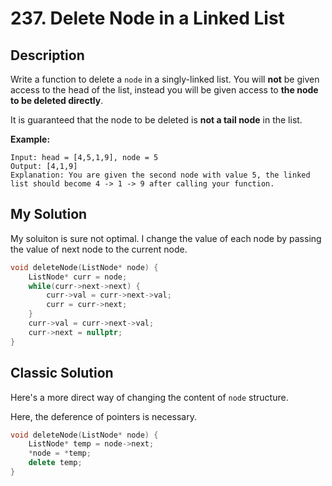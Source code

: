 # 237. Delete Node in a Linked List

## Description
Write a function to delete a `node` in a singly-linked list. You will **not** be given access to the head of the list, instead you will be given access to **the node to be deleted directly**.

It is guaranteed that the node to be deleted is **not a tail node** in the list.

**Example:**
```
Input: head = [4,5,1,9], node = 5
Output: [4,1,9]
Explanation: You are given the second node with value 5, the linked list should become 4 -> 1 -> 9 after calling your function.
```

## My Solution
My soluiton is sure not optimal. I change the value of each node by passing the value of next node to the current node.

```C++
void deleteNode(ListNode* node) {
    ListNode* curr = node;
    while(curr->next->next) {
        curr->val = curr->next->val;
        curr = curr->next;
    }
    curr->val = curr->next->val;
    curr->next = nullptr;
}
```


## Classic Solution
Here's a more direct way of changing the content of `node` structure.

Here, the deference of pointers is necessary.

```C++
void deleteNode(ListNode* node) {
    ListNode* temp = node->next;
    *node = *temp;
    delete temp;
}
```